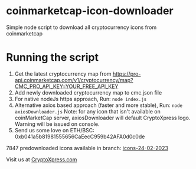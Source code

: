 # coinmarketcap-icon-downloader

Simple node script to download all cryptocurrency icons from coinmarketcap

# Running the script

1. Get the latest cryptocurrency map from https://pro-api.coinmarketcap.com/v1/cryptocurrency/map?CMC_PRO_API_KEY=YOUR_FREE_API_KEY
2. Add newly downloaded cryptocurrency map to cmc.json file
3. For native nodeJs https approach, Run: `node index.js`
4. Alternative axios based approach (faster and more stable), Run: `node axiosDownloader.js`
   Note: for any icon that isn't available on coinMarketCap server, axiosDownloader will default CryptoXpress logo.
   Warning will be issued on console.
5. Send us some love on ETH/BSC: 0xb041a5b81981555656CaEecC959b42AFA0d0c0de

7847 predownloaded icons available in branch: [icons-24-02-2023](https://github.com/cryptoxpress/coinmarketcap-icon-downloader/tree/icons-24-02-23)

Visit us at [CryptoXpress.com](https://cryptoxpress.com)

